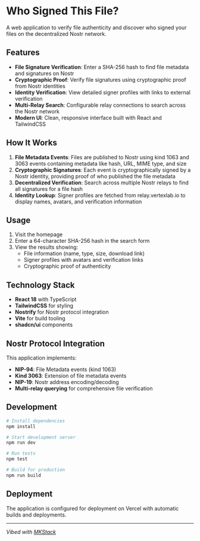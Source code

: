 # Who Signed This File?

A web application to verify file authenticity and discover who signed your files on the decentralized Nostr network.

## Features

- **File Signature Verification**: Enter a SHA-256 hash to find file metadata and signatures on Nostr
- **Cryptographic Proof**: Verify file signatures using cryptographic proof from Nostr identities
- **Identity Verification**: View detailed signer profiles with links to external verification
- **Multi-Relay Search**: Configurable relay connections to search across the Nostr network
- **Modern UI**: Clean, responsive interface built with React and TailwindCSS

## How It Works

1. **File Metadata Events**: Files are published to Nostr using kind 1063 and 3063 events containing metadata like hash, URL, MIME type, and size
2. **Cryptographic Signatures**: Each event is cryptographically signed by a Nostr identity, providing proof of who published the file metadata
3. **Decentralized Verification**: Search across multiple Nostr relays to find all signatures for a file hash
4. **Identity Lookup**: Signer profiles are fetched from relay.vertexlab.io to display names, avatars, and verification information

## Usage

1. Visit the homepage
2. Enter a 64-character SHA-256 hash in the search form
3. View the results showing:
   - File information (name, type, size, download link)
   - Signer profiles with avatars and verification links
   - Cryptographic proof of authenticity

## Technology Stack

- **React 18** with TypeScript
- **TailwindCSS** for styling
- **Nostrify** for Nostr protocol integration
- **Vite** for build tooling
- **shadcn/ui** components

## Nostr Protocol Integration

This application implements:
- **NIP-94**: File Metadata events (kind 1063)
- **Kind 3063**: Extension of file metadata events
- **NIP-19**: Nostr address encoding/decoding
- **Multi-relay querying** for comprehensive file verification

## Development

```bash
# Install dependencies
npm install

# Start development server
npm run dev

# Run tests
npm test

# Build for production
npm run build
```

## Deployment

The application is configured for deployment on Vercel with automatic builds and deployments.

---

*Vibed with [MKStack](https://soapbox.pub/tools/mkstack/)*